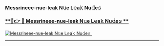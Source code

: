 ### Messrineee-nue-leak N𝚞e L𝚎a𝚔 Nu𝚍e𝚜   

### [ **🔗👉 🔴 Messrineee-nue-leak N𝚞e L𝚎a𝚔 Nu𝚍e𝚜 **](https://taap.it/xNRuk4)  

[![Messrineee-nue-leak N𝚞e L𝚎a𝚔 Nu𝚍e𝚜 ](https://i.imgur.com/0qMVB7G.gif)](https://taap.it/xNRuk4)  

___  

